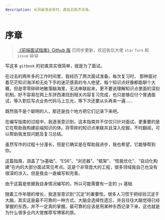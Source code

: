 ```yaml
---
description: 长风破浪会有时，直挂云帆济沧海。
---
```


# 序章

> [《前端面试指南》Github 版](https://github.com/CRONWMMM/gitbook-FrontendInterviewGuide)  已同步更新，欢迎各位大佬 `star` `fork` 和 `issue` 😃😃

写这本 `gitbook` 的初衷其实很简单，就是为了面试。

在过去的两年多的工作时间里，我经历了两次面试准备。每次复习时， 那种面对着茫茫知识海洋却无处下手的迷茫感真的令人绝望，每个知识点好像都能聊个大概，但是零零碎碎地散落脑海里，无法串联起来，更不要说理解知识点里面的深刻机制。好不容易在网上东拼西凑找到相关内容复习完成，也只是够应付个普通面试，等入职后写点业务代码马上忘光，等下次还要从头再来一遍……

既然我不是个聪明的人，那还是找个地方把它们记录下来吧。

在编写指南的过程中，我逐渐意识到，这本指南并不仅仅只针对面试，更重要的是它在帮助我构建前端知识的体。将零碎的知识点串联并且深入挖掘，不时翻阅，可以帮助我发现问题及复习总结。

虽然写作的过程十分漫长，但是它确实是在帮助我进步，我也希望，它能够帮到你。

这篇指南，涵盖了“js基础”、“ES6”、“浏览器”、“框架”、“性能优化”、“自动化构建”在内的大部分面试常见考点。这是个非常庞大的工程，很多领域我自己也没有很深的涉入，但是我会一直编写和完善。

由于这篇是依据我自身情况编写的，所以可能需要有一定的  `js` 基础

随着工作年限的增长，我逐渐意识到“沉淀”的重要性。很多人习惯于把经验沉淀于大脑，其实这是最不可靠的一种方式，大脑会选择性遗忘，并且往往大脑觉得已经掌握的东西，并不一定真的掌握。最可靠的应该是用某种东西记录下来，这也就是为什么很多业内大佬推荐写博客的原。

